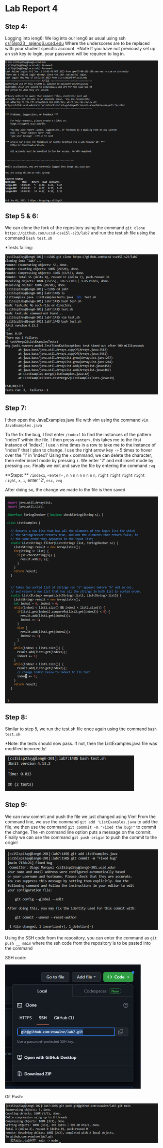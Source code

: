 Lab Report 4
============

## Step 4:
Logging into ieng6: We log into our ieng6 as usual using ssh cs15lsp23__@ieng6.ucsd.edu
Where the underscores are to be replaced with your student specific account. 
*Note If you have not previously set up an ssh key to login, your password will be required to log in.

![Image](ssh.PNG)

## Step 5 & 6:

We can clone the fork of the repository using the command `git clone https://github.com/ucsd-cse15l-s23/lab7`
and run the test.sh file using the command `bash test.sh`

*Tests failing:

![Image](TestFail.PNG)

## Step 7:

I then open the JavaExamples.java file with vim using the command `vim JavaExamples.java`

To the fix the bug, I first enter `/index1` to find the instances of the pattern 'index1' within the file.
I then press `<enter>`, this takes me to the first instance of 'index1', I use `n` nine times in a row
to take me to the instance of 'index1' that I plan to change. I use the right arrow key `->` 5 times to hover over the '1' in 'index1'
Using the `x` command, we can delete the character, then enter insert mode by pressing `i`. We enter '2' and exit insert mode by
pressing `esc`. Finally we exit and save the file by entering the command `:wq`

**Steps: **
`/index1`, `<enter>` , `n` `n` `n` `n` `n` `n` `n` `n` `n`, `right` `right` `right` `right` `right`, `x`, `i`, enter '2', `esc`, `:wq`

After doing so, the change we made to the file is then saved

![Image](vim.PNG)

## Step 8:

Similar to step 5, we run the test.sh file once again using the command `bash test.sh`

*Note: the tests should now pass. If not, then the ListExamples.java file was modified incorrectly!

![Image](Testpass.PNG)

## Step 9:

We can now commit and push the file we just changed using Vim! From the command line, we use the command `git add 'ListExamples.java` 
to add the file, we then use the command `git commmit -m "Fixed the bug!"` to commit the change. The -m command line option puts 
a message on the commit. Finally we can use the command `git push origin` to push the commit to the origin!

![Image](commit.PNG)

Using the SSH code from the repository, you can enter the command as `git push __ main` where the ssh code from the repository is to be pasted into the command

SSH code:

![Image](sshcode.PNG)

Git Push:

![Image](gitpush.PNG)
